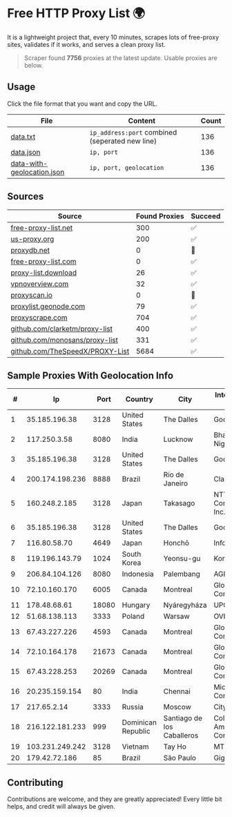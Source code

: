 
# Free HTTP Proxy List 🌍

It is a lightweight project that, every 10 minutes, scrapes lots of free-proxy sites, validates if it works, and serves a clean proxy list.


> Scraper found **7756** proxies at the latest update. Usable proxies are below.

## Usage

Click the file format that you want and copy the URL.


|File|Content|Count|
|----|-------|-----|
|[data.txt](https://raw.githubusercontent.com/themiralay/Proxy-List-World/master/data.txt)|`ip_address:port` combined (seperated new line)|136|
|[data.json](https://raw.githubusercontent.com/themiralay/Proxy-List-World/master/data.json)|`ip, port`|136|
|[data-with-geolocation.json](https://raw.githubusercontent.com/themiralay/Proxy-List-World/master/data-with-geolocation.json)|`ip, port, geolocation`|136|

## Sources

|Source|Found Proxies|Succeed|
|------|-------------|-------|
|[free-proxy-list.net](https://free-proxy-list.net)|300|✅|
|[us-proxy.org](https://www.us-proxy.org)|200|✅|
|[proxydb.net](http://proxydb.net)|0|🚫|
|[free-proxy-list.com](https://free-proxy-list.com/?page=&port=&type%5B%5D=http&type%5B%5D=https&up_time=0&search=Search)|0|✅|
|[proxy-list.download](https://www.proxy-list.download/HTTP)|26|✅|
|[vpnoverview.com](https://vpnoverview.com/privacy/anonymous-browsing/free-proxy-servers)|32|✅|
|[proxyscan.io](https://www.proxyscan.io)|0|🚫|
|[proxylist.geonode.com](https://proxylist.geonode.com/api/proxy-list?limit=300&page=1&sort_by=lastChecked&sort_type=desc&protocols=http,https)|79|✅|
|[proxyscrape.com](https://api.proxyscrape.com/v2/?request=displayproxies&protocol=http&timeout=10000&country=all&ssl=all&anonymity=all)|704|✅|
|[github.com/clarketm/proxy-list](https://raw.githubusercontent.com/clarketm/proxy-list/master/proxy-list-raw.txt)|400|✅|
|[github.com/monosans/proxy-list](https://raw.githubusercontent.com/monosans/proxy-list/main/proxies/http.txt)|331|✅|
|[github.com/TheSpeedX/PROXY-List](https://raw.githubusercontent.com/TheSpeedX/PROXY-List/master/http.txt)|5684|✅|


## Sample Proxies With Geolocation Info

|#|Ip|Port|Country|City|Internet Service Provider|
|-|--|----|-------|----|-------------------------|
|1|35.185.196.38|3128|United States|The Dalles|Google LLC|
|2|117.250.3.58|8080|India|Lucknow|Bharat Sanchar Nigam Ltd|
|3|35.185.196.38|3128|United States|The Dalles|Google LLC|
|4|200.174.198.236|8888|Brazil|Rio de Janeiro|Claro S.A|
|5|160.248.2.185|3128|Japan|Takasago|NTT PC Communications, Inc.|
|6|35.185.196.38|3128|United States|The Dalles|Google LLC|
|7|116.80.58.70|4649|Japan|Honchō|InfoSphere|
|8|119.196.143.79|1024|South Korea|Yeonsu-gu|Korea Telecom|
|9|206.84.104.126|8080|Indonesia|Palembang|AGIS|
|10|72.10.160.170|6005|Canada|Montreal|GloboTech Communications|
|11|178.48.68.61|18080|Hungary|Nyáregyháza|UPC|
|12|51.68.138.113|3333|Poland|Warsaw|OVH SAS|
|13|67.43.227.226|4593|Canada|Montreal|GloboTech Communications|
|14|72.10.164.178|21673|Canada|Montreal|GloboTech Communications|
|15|67.43.228.253|20269|Canada|Montreal|GloboTech Communications|
|16|20.235.159.154|80|India|Chennai|Microsoft Corporation|
|17|217.65.2.14|3333|Russia|Moscow|Citytelecom LLC|
|18|216.122.181.233|999|Dominican Republic|Santiago de los Caballeros|Colocation America Corporation|
|19|103.231.249.242|3128|Vietnam|Tay Ho|MTD|
|20|179.42.72.186|85|Brazil|São Paulo|Giga Sul Telecom|



## Contributing

Contributions are welcome, and they are greatly appreciated! Every
little bit helps, and credit will always be given.

